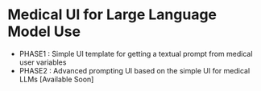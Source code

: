 # Medical UI for Large Language Model Use #

- PHASE1 : Simple UI template for getting a textual prompt from medical user variables
- PHASE2 : Advanced prompting UI based on the simple UI for medical LLMs \[Available Soon\]
